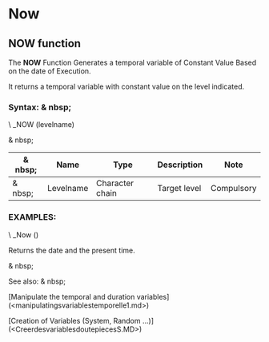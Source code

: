 # Now

## NOW function

The **NOW** Function Generates a temporal variable of Constant Value Based on the date of Execution.

It returns a temporal variable with constant value on the level indicated.

### Syntax: & nbsp;

\ _NOW (levelname)

& nbsp;

|& nbsp;|**Name** |**Type** |**Description** |**Note** |
|--- |--- |--- |--- |--- |
|& nbsp;|Levelname |Character chain |Target level |Compulsory |

### EXAMPLES:

\ _Now ()

Returns the date and the present time.

& nbsp;

See also: & nbsp;

[Manipulate the temporal and duration variables] (<manipulatingsvariablestemporelle1.md>)

[Creation of Variables (System, Random ...)] (<CreerdesvariablesdoutepiecesS.MD>)